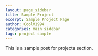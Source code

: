 ```yaml
---
layout: page_sidebar
title: Sample Project
excerpt: Sample Project Page
author: CoolV1994
categories: main sidebar
tags: project sample
---
```


This is a sample post for projects section.
